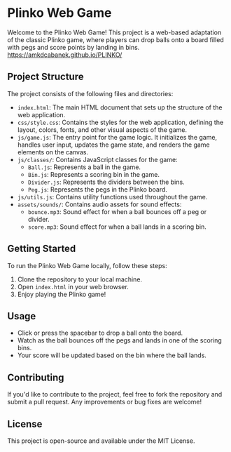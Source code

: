# Plinko Web Game

Welcome to the Plinko Web Game! This project is a web-based adaptation of the classic Plinko game, where players can drop balls onto a board filled with pegs and score points by landing in bins. https://amkdcabanek.github.io/PLINKO/

## Project Structure

The project consists of the following files and directories:

- `index.html`: The main HTML document that sets up the structure of the web application.
- `css/style.css`: Contains the styles for the web application, defining the layout, colors, fonts, and other visual aspects of the game.
- `js/game.js`: The entry point for the game logic. It initializes the game, handles user input, updates the game state, and renders the game elements on the canvas.
- `js/classes/`: Contains JavaScript classes for the game:
  - `Ball.js`: Represents a ball in the game.
  - `Bin.js`: Represents a scoring bin in the game.
  - `Divider.js`: Represents the dividers between the bins.
  - `Peg.js`: Represents the pegs in the Plinko board.
- `js/utils.js`: Contains utility functions used throughout the game.
- `assets/sounds/`: Contains audio assets for sound effects:
  - `bounce.mp3`: Sound effect for when a ball bounces off a peg or divider.
  - `score.mp3`: Sound effect for when a ball lands in a scoring bin.

## Getting Started

To run the Plinko Web Game locally, follow these steps:

1. Clone the repository to your local machine.
2. Open `index.html` in your web browser.
3. Enjoy playing the Plinko game!

## Usage

- Click or press the spacebar to drop a ball onto the board.
- Watch as the ball bounces off the pegs and lands in one of the scoring bins.
- Your score will be updated based on the bin where the ball lands.

## Contributing

If you'd like to contribute to the project, feel free to fork the repository and submit a pull request. Any improvements or bug fixes are welcome!

## License

This project is open-source and available under the MIT License.

